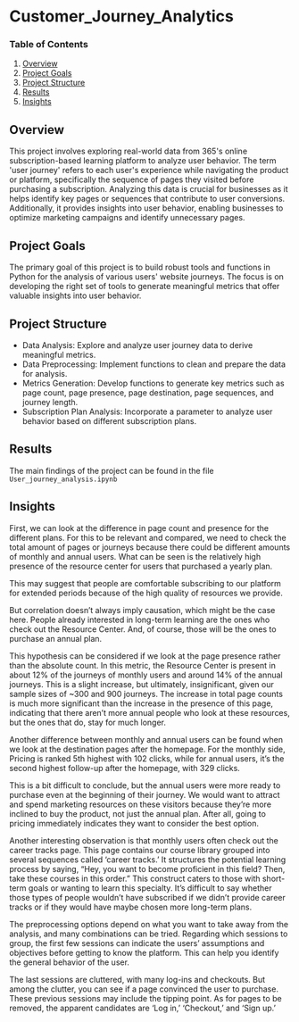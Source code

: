 # Customer_Journey_Analytics

### Table of Contents
1. [Overview](#overview)
2. [Project Goals](#goals)
4. [Project Structure](#structure)
3. [Results](#results)
5. [Insights](#insights)

## Overview<a name="overview"></a>

This project involves exploring real-world data from 365's online subscription-based learning platform to analyze user behavior. The term 'user journey' refers to each user's experience while navigating the product or platform, specifically the sequence of pages they visited before purchasing a subscription.
Analyzing this data is crucial for businesses as it helps identify key pages or sequences that contribute to user conversions. Additionally, it provides insights into user behavior, enabling businesses to optimize marketing campaigns and identify unnecessary pages.

## Project Goals<a name="goals"></a>

The primary goal of this project is to build robust tools and functions in Python for the analysis of various users' website journeys. The focus is on developing the right set of tools to generate meaningful metrics that offer valuable insights into user behavior.

## Project Structure<a name="structure"></a>

- Data Analysis: Explore and analyze user journey data to derive meaningful metrics.
- Data Preprocessing: Implement functions to clean and prepare the data for analysis.
- Metrics Generation: Develop functions to generate key metrics such as page count, page presence, page destination, page sequences, and journey length.
- Subscription Plan Analysis: Incorporate a parameter to analyze user behavior based on different subscription plans.

## Results<a name="results"></a>

The main findings of the project can be found in the file `User_journey_analysis.ipynb`

## Insights<a name="insights"></a>

First, we can look at the difference in page count and presence for the different plans. For this to be relevant and compared, we need to check the total amount of pages or journeys because there could be different amounts of monthly and annual users. What can be seen is the relatively high presence of the resource center for users that purchased a yearly plan.

This may suggest that people are comfortable subscribing to our platform for extended periods because of the high quality of resources we provide.

But correlation doesn’t always imply causation, which might be the case here. People already interested in long-term learning are the ones who check out the Resource Center. And, of course, those will be the ones to purchase an annual plan.

This hypothesis can be considered if we look at the page presence rather than the absolute count. In this metric, the Resource Center is present in about 12% of the journeys of monthly users and around 14% of the annual journeys. This is a slight increase, but ultimately, insignificant, given our sample sizes of ~300 and 900 journeys. The increase in total page counts is much more significant than the increase in the presence of this page, indicating that there aren’t more annual people who look at these resources, but the ones that do, stay for much longer.

Another difference between monthly and annual users can be found when we look at the destination pages after the homepage. For the monthly side, Pricing is ranked 5th highest with 102 clicks, while for annual users, it’s the second highest follow-up after the homepage, with 329 clicks.

This is a bit difficult to conclude, but the annual users were more ready to purchase even at the beginning of their journey. We would want to attract and spend marketing resources on these visitors because they’re more inclined to buy the product, not just the annual plan. After all, going to pricing immediately indicates they want to consider the best option.

Another interesting observation is that monthly users often check out the career tracks page. This page contains our course library grouped into several sequences called ‘career tracks.’ It structures the potential learning process by saying, “Hey, you want to become proficient in this field? Then, take these courses in this order.” This construct caters to those with short-term goals or wanting to learn this specialty. It’s difficult to say whether those types of people wouldn’t have subscribed if we didn’t provide career tracks or if they would have maybe chosen more long-term plans.

The preprocessing options depend on what you want to take away from the analysis, and many combinations can be tried. Regarding which sessions to group, the first few sessions can indicate the users’ assumptions and objectives before getting to know the platform. This can help you identify the general behavior of the user.

The last sessions are cluttered, with many log-ins and checkouts. But among the clutter, you can see if a page convinced the user to purchase. These previous sessions may include the tipping point. As for pages to be removed, the apparent candidates are ‘Log in,’ ‘Checkout,’ and ‘Sign up.’



